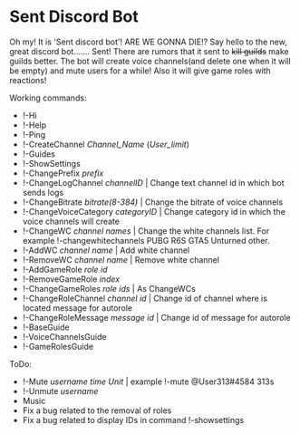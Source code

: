 # Sent Discord Bot


Oh my! It is 'Sent discord bot'! ARE WE GONNA DIE!?
Say hello to the new, great discord bot....... Sent!
There are rumors that it sent to ~~kill guilds~~ make guilds better.
The bot will create voice channels(and delete one when it will be empty) and mute users for a while!
Also it will give game roles with reactions!


Working commands:
- !-Hi
- !-Help
- !-Ping
- !-CreateChannel *Channel_Name* (*User_limit*)
- !-Guides
- !-ShowSettings
- !-ChangePrefix *prefix*
- !-ChangeLogChannel *channelID* | Change text channel id in which bot sends logs
- !-ChangeBitrate *bitrate(8-384)* | Change the bitrate of voice channels
- !-ChangeVoiceCategory *categoryID* | Change category id in which the voice channels will create
- !-ChangeWC *channel names* | Change the white channels list. For example !-changewhitechannels PUBG R6S GTA5 Unturned other.
- !-AddWC *channel name* | Add white channel
- !-RemoveWC *channel name* | Remove white channel
- !-AddGameRole *role id*
- !-RemoveGameRole *index*
- !-ChangeGameRoles *role ids* | As ChangeWCs
- !-ChangeRoleChannel *channel id* | Change id of channel where is located message for autorole
- !-ChangeRoleMessage *message id* | Change id of message for autorole
- !-BaseGuide
- !-VoiceChannelsGuide
- !-GameRolesGuide


ToDo:
- !-Mute  *username*  *time* *Unit* | example !-mute @User313#4584 313s
- !-Unmute *username*
- Music
- Fix a bug related to the removal of roles
- Fix a bug related to display IDs in command !-showsettings